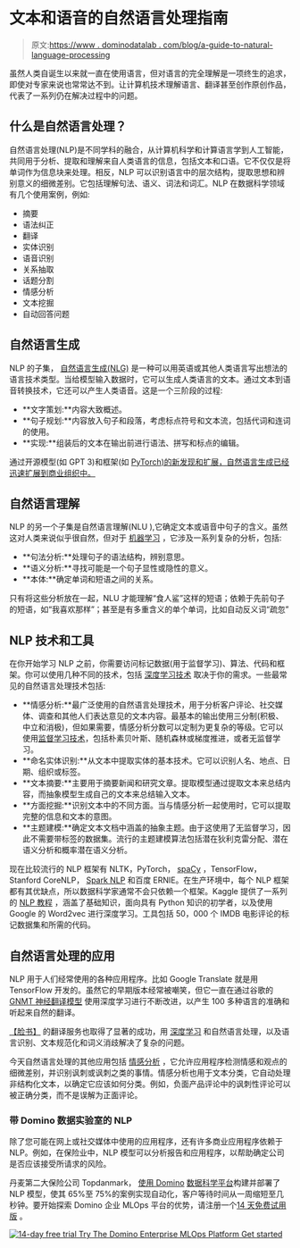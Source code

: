 # 文本和语音的自然语言处理指南

> 原文:[https://www . dominodatalab . com/blog/a-guide-to-natural-language-processing](https://www.dominodatalab.com/blog/a-guide-to-natural-language-processsing)

虽然人类自诞生以来就一直在使用语言，但对语言的完全理解是一项终生的追求，即使对专家来说也常常达不到。让计算机技术理解语言、翻译甚至创作原创作品，代表了一系列仍在解决过程中的问题。

## 什么是自然语言处理？

自然语言处理(NLP)是不同学科的融合，从计算机科学和计算语言学到人工智能，共同用于分析、提取和理解来自人类语言的信息，包括文本和口语。它不仅仅是将单词作为信息块来处理。相反，NLP 可以识别语言中的层次结构，提取思想和辨别意义的细微差别。它包括理解句法、语义、词法和词汇。NLP 在数据科学领域有几个使用案例，例如:

*   摘要
*   语法纠正
*   翻译
*   实体识别
*   语音识别
*   关系抽取
*   话题分割
*   情感分析
*   文本挖掘
*   自动回答问题

## 自然语言生成

NLP 的子集， [自然语言生成(NLG)](https://www.ibm.com/cloud/learn/natural-language-processing) 是一种可以用英语或其他人类语言写出想法的语言技术类型。当给模型输入数据时，它可以生成人类语言的文本。通过文本到语音转换技术，它还可以产生人类语音。这是一个三阶段的过程:

*   **文字策划:**内容大致概述。
*   **句子规划:**内容放入句子和段落，考虑标点符号和文本流，包括代词和连词的使用。
*   **实现:**组装后的文本在输出前进行语法、拼写和标点的编辑。

通过开源模型(如 GPT 3)和框架(如 [PyTorch)的新发现和扩展，自然语言生成已经迅速扩展到商业组织中。](https://www.dominodatalab.com/data-science-dictionary/pytorch)

## 自然语言理解

NLP 的另一个子集是自然语言理解(NLU ),它确定文本或语音中句子的含义。虽然这对人类来说似乎很自然，但对于 [机器学习](//blog.dominodatalab.com/a-guide-to-machine-learning-models) ，它涉及一系列复杂的分析，包括:

*   **句法分析:**处理句子的语法结构，辨别意思。
*   **语义分析:**寻找可能是一个句子显性或隐性的意义。
*   **本体:**确定单词和短语之间的关系。

只有将这些分析放在一起，NLU 才能理解“食人鲨”这样的短语；依赖于先前句子的短语，如“我喜欢那样”；甚至是有多重含义的单个单词，比如自动反义词“疏忽”

## NLP 技术和工具

在你开始学习 NLP 之前，你需要访问标记数据(用于监督学习)、算法、代码和框架。你可以使用几种不同的技术，包括 [深度学习技术](https://blog.dominodatalab.com/deep-learning-illustrated-building-natural-language-processing-models) 取决于你的需求。一些最常见的自然语言处理技术包括:

*   **情感分析:**最广泛使用的自然语言处理技术，用于分析客户评论、社交媒体、调查和其他人们表达意见的文本内容。最基本的输出使用三分制(积极、中立和消极)，但如果需要，情感分析分数可以定制为更复杂的等级。它可以使用[监督学习技术](/blog/supervised-vs-unsupervised-learning)，包括朴素贝叶斯、随机森林或梯度推进，或者无监督学习。
*   **命名实体识别:**从文本中提取实体的基本技术。它可以识别人名、地点、日期、组织或标签。
*   **文本摘要:**主要用于摘要新闻和研究文章。提取模型通过提取文本来总结内容，而抽象模型生成自己的文本来总结输入文本。
*   **方面挖掘:**识别文本中的不同方面。当与情感分析一起使用时，它可以提取完整的信息和文本的意图。
*   **主题建模:**确定文本文档中涵盖的抽象主题。由于这使用了无监督学习，因此不需要带标签的数据集。流行的主题建模算法包括潜在狄利克雷分配、潜在语义分析和概率潜在语义分析。

现在比较流行的 NLP 框架有 NLTK，PyTorch， [spaCy](https://blog.dominodatalab.com/natural-language-in-python-using-spacy) ，TensorFlow，Stanford CoreNLP， [Spark NLP](https://www.dominodatalab.com/data-science-dictionary/apache-spark) 和百度 ERNIE。在生产环境中，每个 NLP 框架都有其优缺点，所以数据科学家通常不会只依赖一个框架。Kaggle 提供了一系列的 [NLP 教程](https://www.kaggle.com/c/word2vec-nlp-tutorial/overview/description) ，涵盖了基础知识，面向具有 Python 知识的初学者，以及使用 Google 的 Word2vec 进行深度学习。工具包括 50，000 个 IMDB 电影评论的标记数据集和所需的代码。

## 自然语言处理的应用

NLP 用于人们经常使用的各种应用程序。比如 Google Translate 就是用 TensorFlow 开发的。虽然它的早期版本经常被嘲笑，但它一直在通过谷歌的 [GNMT 神经翻译模型](https://ai.googleblog.com/2020/06/recent-advances-in-google-translate.html) 使用深度学习进行不断改进，以产生 100 多种语言的准确和听起来自然的翻译。

[【脸书】](https://research.fb.com/category/natural-language-processing-and-speech/) 的翻译服务也取得了显著的成功，用 [深度学习](https://blog.dominodatalab.com/deep-learning-introduction) 和自然语言处理，以及语言识别、文本规范化和词义消歧解决了复杂的问题。

今天自然语言处理的其他应用包括 [情感分析](https://blog.dominodatalab.com/deep-learning-illustrated-building-natural-language-processing-models) ，它允许应用程序检测情感和观点的细微差别，并识别讽刺或讽刺之类的事情。情感分析也用于文本分类，它自动处理非结构化文本，以确定它应该如何分类。例如，负面产品评论中的讽刺性评论可以被正确分类，而不是误解为正面评论。

### 带 Domino 数据实验室的 NLP

除了您可能在网上或社交媒体中使用的应用程序，还有许多商业应用程序依赖于 NLP。例如，在保险业中，NLP 模型可以分析报告和应用程序，以帮助确定公司是否应该接受所请求的风险。

丹麦第二大保险公司 Topdanmark， [使用 Domino](/blog/machine-learning-model-deployment) [数据科学平台](https://www.dominodatalab.com/resources/field-guide/data-science-platforms/)构建并部署了NLP 模型，使其 65%至 75%的案例实现自动化，客户等待时间从一周缩短至几秒钟。要开始探索 Domino 企业 MLOps 平台的优势，请注册一个[14 天免费试用版](https://www.dominodatalab.com/trial/?_ga=2.42355429.1300734614.1636060935-555552642.1632667115) 。

[![14-day free trial  Try The Domino Enterprise MLOps Platform Get started](../Images/4b2c6aa363d959674d8585491f0e18b8.png)](https://cta-redirect.hubspot.com/cta/redirect/6816846/28f05935-b374-4903-9806-2b4e86e1069d)